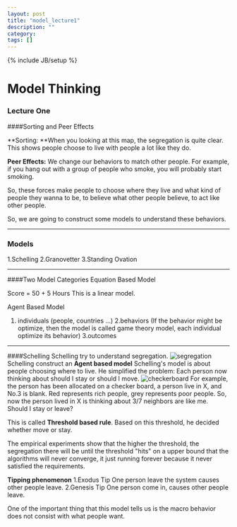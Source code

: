 ```yaml
---
layout: post
title: "model_lecture1"
description: ""
category: 
tags: []
---
```

{% include JB/setup %}
# Model Thinking
### Lecture One
####Sorting and Peer Effects

**Sorting: **When you looking at this map, the segregation is quite clear. This shows people choose to live with people a lot like they do. 

**Peer Effects:** We change our behaviors to match other people. For example, if you hang out with a group of people who smoke, you will probably start smoking. 

So, these forces make people to choose where they live and what kind of 
people they wanna to be, to believe what other people believe, to act like other people. 

So, we are going to construct some models to understand these behaviors.

---
### Models
1.Schelling
2.Granovetter
3.Standing Ovation

---
####Two Model Categories
Equation Based Model

Score = 50 + 5 Hours
This is a linear model.

Agent Based Model

1. individuals (people, countries ...)
2.behaviors (If the behavior might be optimize, then the model is called game theory model, each individual optimize its behavior)
3.outcomes

---
####Schelling
Schelling try to understand segregation.
![segregation](/work/maximustann.github.com/_posts/pics/ny_seg.png) 
Schelling construct an **Agent based model**
Schelling's model is about people choosing where to live.
He simplified the problem:
Each person now thinking about should I stay or should I move.
![checkerboard](/work/maximustann.github.com/_posts/pics/checkerboard.png) 
For example, the person has been allocated on a checker board, 
a person live in X, and No.3 is blank. Red represents rich people, grey represents poor people. So, now the person lived in X is thinking about 3/7 neighbors are like me. Should I stay or leave?

This is called **Threshold based rule**. Based on this threshold, he decided whether move or stay.

The empirical experiments show that the higher the threshold, the segregation there will be until the threshold "hits" on a upper bound that the algorithms will never converge, it just running forever because it never satisfied the requirements.


**Tipping phenomenon**
1.Exodus Tip
One person leave the system causes other people leave.
2.Genesis Tip
One person come in, causes other people leave.

One of the important thing that this model tells us is the macro behavior does not consist with what people want. 
